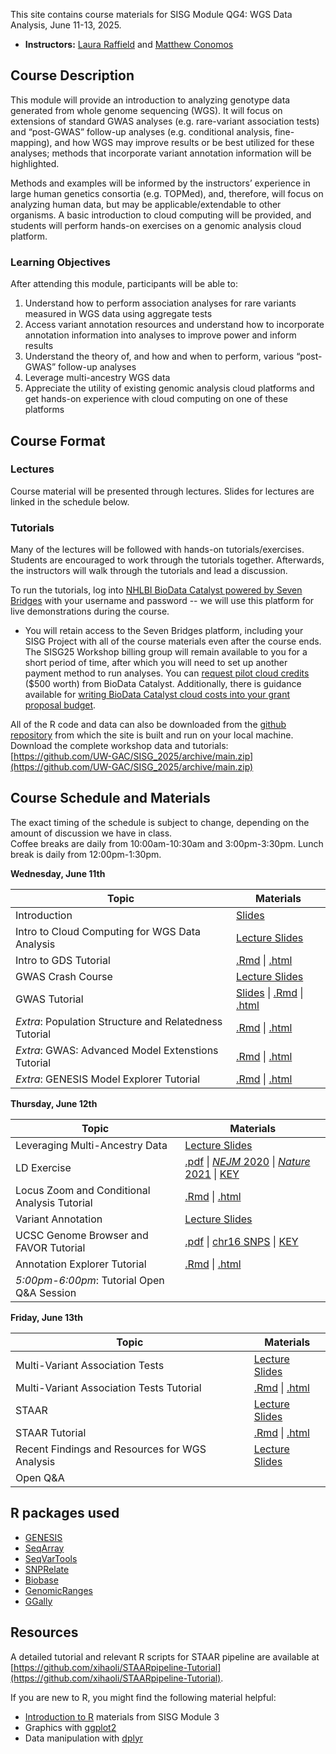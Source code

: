This site contains course materials for SISG Module QG4: WGS Data Analysis, June 11-13, 2025. 

- **Instructors:** [Laura Raffield](https://www.med.unc.edu/genetics/directory/laura-raffield-phd/) and [Matthew Conomos](https://www.biostat.washington.edu/people/matt-conomos)

## Course Description
This module will provide an introduction to analyzing genotype data generated from whole genome sequencing (WGS). It will focus on extensions of standard GWAS analyses (e.g. rare-variant association tests) and “post-GWAS” follow-up analyses (e.g. conditional analysis, fine-mapping), and how WGS may improve results or be best utilized for these analyses; methods that incorporate variant annotation information will be highlighted.

Methods and examples will be informed by the instructors’ experience in large human genetics consortia (e.g. TOPMed), and, therefore, will focus on analyzing human data, but may be applicable/extendable to other organisms. A basic introduction to cloud computing will be provided, and students will perform hands-on exercises on a genomic analysis cloud platform.

### Learning Objectives
After attending this module, participants will be able to: 
1. Understand how to perform association analyses for rare variants measured in WGS data using aggregate tests
2. Access variant annotation resources and understand how to incorporate annotation information into analyses to improve power and inform results
3. Understand the theory of, and how and when to perform, various “post-GWAS” follow-up analyses 
4. Leverage multi-ancestry WGS data
5. Appreciate the utility of existing genomic analysis cloud platforms and get hands-on experience with cloud computing on one of these platforms

## Course Format

### Lectures
Course material will be presented through lectures. Slides for lectures are linked in the schedule below.

### Tutorials
Many of the lectures will be followed with hands-on tutorials/exercises. Students are encouraged to work through the tutorials together. Afterwards, the instructors will walk through the tutorials and lead a discussion.

To run the tutorials, log into [NHLBI BioData Catalyst powered by Seven Bridges](https://platform.sb.biodatacatalyst.nhlbi.nih.gov) with your username and password -- we will use this platform for live demonstrations during the course.

- You will retain access to the Seven Bridges platform, including your SISG Project with all of the course materials even after the course ends. The SISG25 Workshop billing group will remain available to you for a short period of time, after which you will need to set up another payment method to run analyses. You can [request pilot cloud credits](https://biodatacatalyst.nhlbi.nih.gov/resources/cloud-credits) ($500 worth) from BioData Catalyst. Additionally, there is guidance available for [writing BioData Catalyst cloud costs into your grant proposal budget](https://bdcatalyst.gitbook.io/biodata-catalyst-documentation/written-documentation/getting-started/writing-biodata-catalyst-into-a-grant-proposal). 

All of the R code and data can also be downloaded from the [github repository](https://github.com/UW-GAC/SISG_2025) from which the site is built and run on your local machine. Download the complete workshop data and tutorials: [https://github.com/UW-GAC/SISG_2025/archive/main.zip](https://github.com/UW-GAC/SISG_2025/archive/main.zip)


## Course Schedule and Materials

The exact timing of the schedule is subject to change, depending on the amount of discussion we have in class. <br>
Coffee breaks are daily from 10:00am-10:30am and 3:00pm-3:30pm. Lunch break is daily from 12:00pm-1:30pm.

**Wednesday, June 11th**

| Topic | Materials |
| --- | --- |
| Introduction | [Slides]() |
| Intro to Cloud Computing for WGS Data Analysis | [Lecture Slides](https://docs.google.com/presentation/d/1G-0eZca5qL7Aa3JbjdYsBm8cQdafyvwZC7kobDPKd5A/preview?slide=id.p) |
| Intro to GDS Tutorial | [.Rmd](https://github.com/UW-GAC/SISG_2025/blob/main/01_gds_intro.Rmd) \| [.html](https://htmlpreview.github.io/?https://github.com/UW-GAC/SISG_2025/blob/main/01_gds_intro.html) |
| GWAS Crash Course | [Lecture Slides](https://drive.google.com/file/d/1jIAraJ2g4B9iMaw4ADH_lerWic11fxCd/view?usp=drive_link) |
| GWAS Tutorial | [Slides](https://docs.google.com/presentation/d/1G-0eZca5qL7Aa3JbjdYsBm8cQdafyvwZC7kobDPKd5A/preview?slide=id.g3618502b3b6_1_29) \| [.Rmd](https://github.com/UW-GAC/SISG_2025/blob/main/02_GWAS.Rmd) \| [.html](https://htmlpreview.github.io/?https://github.com/UW-GAC/SISG_2025/blob/main/02_GWAS.html) |
| _Extra_: Population Structure and Relatedness Tutorial | [.Rmd](https://github.com/UW-GAC/SISG_2025/blob/main/02.1_pop_structure_relatedness.Rmd) \| [.html](https://htmlpreview.github.io/?https://github.com/UW-GAC/SISG_2025/blob/main/02.1_pop_structure_relatedness.html)
| _Extra_: GWAS: Advanced Model Extenstions Tutorial | [.Rmd](https://github.com/UW-GAC/SISG_2025/blob/main/02.2_advanced_GWAS.Rmd) \| [.html](https://htmlpreview.github.io/?https://github.com/UW-GAC/SISG_2025/blob/main/02.2_advanced_GWAS.html) |
| _Extra_: GENESIS Model Explorer Tutorial | [.Rmd](https://github.com/UW-GAC/SISG_2025/blob/main/02.3_GENESIS_model_explorer.Rmd) \| [.html](https://htmlpreview.github.io/?https://github.com/UW-GAC/SISG_2025/blob/main/02.3_GENESIS_model_explorer.html)

**Thursday, June 12th**

| Topic | Materials |
| --- | --- |
| Leveraging Multi-Ancestry Data | [Lecture Slides](https://drive.google.com/file/d/1pBSa-3Uxli6sAETwpGwKyQhvgnmA8zrS/view?usp=drive_link) |
| LD Exercise | [.pdf](https://drive.google.com/file/d/1ezSde3iCuXHgyHxty7QLlgZOteuKsoUk/view?usp=drive_link) \| [_NEJM_ 2020](https://drive.google.com/file/d/1P36sRyq1yXVfdfg2DR309ODGYlBRT_t-/view?usp=drive_link) \| [_Nature_ 2021](https://drive.google.com/file/d/1K8JTEv9_wublRO_yWeTOJ_2Lim2auKKP/view?usp=drive_link)  \| [KEY](https://drive.google.com/file/d/1t8rfyVAtiivfQ8aLL0oxMi0-3enyzNfA/view?usp=drive_link) |
| Locus Zoom and Conditional Analysis Tutorial | [.Rmd](https://github.com/UW-GAC/SISG_2025/blob/main/03_conditional_analysis.Rmd) \| [.html](https://htmlpreview.github.io/?https://github.com/UW-GAC/SISG_2025/blob/main/03_conditional_analysis.html) |
| Variant Annotation | [Lecture Slides](https://drive.google.com/file/d/154HVwsWCJS2EV9HXa892l0aNPTsKEizz/view?usp=drive_link) |
| UCSC Genome Browser and FAVOR Tutorial | [.pdf](https://drive.google.com/file/d/1nHgPoWNFy8ok20mUO99boYSETCCf-ond/view?usp=drive_link) \| [chr16 SNPS](https://drive.google.com/file/d/1kVf1Jj6tBPC24N19DRgSE5BVAQqj9FPX/view?usp=drive_link) \| [KEY](https://drive.google.com/file/d/1juKziK-PhKjvSyFjl_sajxILo6p-XYpi/view?usp=drive_link) |
| Annotation Explorer Tutorial | [.Rmd](https://github.com/UW-GAC/SISG_2025/blob/main/04_annotation_explorer.Rmd) \| [.html](https://htmlpreview.github.io/?https://github.com/UW-GAC/SISG_2025/blob/main/04_annotation_explorer.html) |
| _5:00pm-6:00pm_: Tutorial Open Q&A Session | |

**Friday, June 13th**

| Topic | Materials |
| --- | --- |
| Multi-Variant Association Tests | [Lecture Slides](https://drive.google.com/file/d/1Mtp4fpKEXl_U4OZP7oAQ8hKffLtzfs2-/view?usp=drive_link) | 
| Multi-Variant Association Tests Tutorial | [.Rmd](https://github.com/UW-GAC/SISG_2025/blob/main/05_aggregate_tests.Rmd) \| [.html](https://htmlpreview.github.io/?https://github.com/UW-GAC/SISG_2025/blob/main/05_aggregate_tests.html) |
| STAAR | [Lecture Slides](https://drive.google.com/file/d/1hZ-WvuK5hJQO-JZR39ONGYAvIdkDTgoF/view?usp=drive_link) | 
| STAAR Tutorial | [.Rmd](https://github.com/UW-GAC/SISG_2025/blob/main/06_STAAR.Rmd) \| [.html](https://htmlpreview.github.io/?https://github.com/UW-GAC/SISG_2025/blob/main/06_STAAR.html) |
| Recent Findings and Resources for WGS Analysis | [Lecture Slides](https://drive.google.com/file/d/1ibF9-5gCFJeGlLuYqrq1xfpRUX-ufAeV/view?usp=drive_link) |
| Open Q&A | |

## R packages used

- [GENESIS](http://bioconductor.org/packages/release/bioc/html/GENESIS.html)
- [SeqArray](http://bioconductor.org/packages/release/bioc/html/SeqArray.html)
- [SeqVarTools](http://bioconductor.org/packages/release/bioc/html/SeqVarTools.html)
- [SNPRelate](http://bioconductor.org/packages/release/bioc/html/SNPRelate.html)
- [Biobase](https://bioconductor.org/packages/release/bioc/html/Biobase.html)
- [GenomicRanges](https://bioconductor.org/packages/release/bioc/html/GenomicRanges.html)
- [GGally](https://cran.r-project.org/web/packages/GGally)


## Resources

A detailed tutorial and relevant R scripts for STAAR pipeline are available at [https://github.com/xihaoli/STAARpipeline-Tutorial](https://github.com/xihaoli/STAARpipeline-Tutorial).

If you are new to R, you might find the following material helpful:

- [Introduction to R](http://faculty.washington.edu/kenrice/rintro/) materials from SISG Module 3
- Graphics with [ggplot2](https://ggplot2.tidyverse.org/)
- Data manipulation with [dplyr](http://dplyr.tidyverse.org/)
